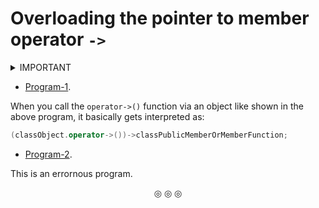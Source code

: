 # Overloading the pointer to member operator `->`

<details>
<summary>IMPORTANT</summary>
The <code>operator->()</code> must return a <strong>pointer to the class</strong> in which it's defined.

* [Useful Link](https://www.tutorialspoint.com/cplusplus/class_member_access_operator_overloading.htm).
</details>

* [Program-1](https://github.com/C0DER11101/CPP/blob/quickCPP/OperatorOverloading/Programs/main10.cpp).

When you call the `operator->()` function via an object like shown in the above program, it basically gets interpreted as:

```c++
(classObject.operator->())->classPublicMemberOrMemberFunction;
```

* [Program-2](https://github.com/C0DER11101/CPP/blob/quickCPP/OperatorOverloading/Programs/main11.cpp).

This is an errornous program.

<p align="center">
&#9678; &#9678; &#9678;
</p>
